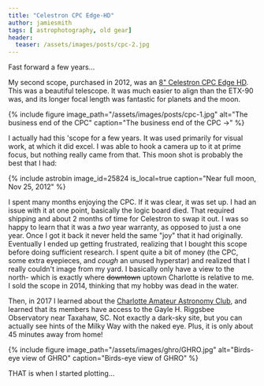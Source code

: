 ```yaml
---
title: "Celestron CPC Edge-HD"
author: jamiesmith
tags: [ astrophotography, old gear]
header:
  teaser: /assets/images/posts/cpc-2.jpg
---
```


Fast forward a few years... 

My second scope, purchased in 2012, was an [8" Celestron CPC Edge HD](https://www.amazon.com/gp/product/B005FY4N4U).  This was a beautiful telescope.  It was much easier to align than the ETX-90 was, and its longer focal length was fantastic for planets and the moon.  

<!--more-->

{% 
  include figure image_path="/assets/images/posts/cpc-1.jpg" 
  alt="The business end of the CPC"
  caption="The business end of the CPC ->" 
%}

I actually had this 'scope for a few years.  It was used primarily for visual work, at which it did excel.  I was able to hook a camera up to it at prime focus, but nothing really came from that.  This moon shot is probably the best that I had:

{%
  include astrobin 
  image_id=25824
  is_local=true
  caption="Near full moon, Nov 25, 2012"
%}

I spent many months enjoying the CPC. If it was clear, it was set up.  I had an issue with it at one point, basically the logic board died.  That required shipping and about 2 months of time for Celestron to swap it out.  I was so happy to learn that it was a _two_ year warranty, as opposed to just a one year.  Once I got it back it never held the same "joy" that it had originally.  Eventually I ended up getting frustrated, realizing that I bought this scope before doing sufficient research.  I spent quite a bit of money (the CPC, some extra eyepieces, and *cough* an unused hyperstar) and realized that I really couldn't image from my yard.  I basically only have a view to the north- which is exactly where ~~downtown~~ uptown Charlotte is relative to me.  I sold the scope in 2014, thinking that my hobby was dead in the water.  

Then, in 2017 I learned about the [Charlotte Amateur Astronomy Club](http://www.charlotteastronomers.org), and learned that its members have access to the Gayle H. Riggsbee Observatory near Taxahaw, SC.  Not exactly a dark-sky site, but you can actually see hints of the Milky Way with the naked eye.  Plus, it is only about 45 minutes away from home!

{% 
  include figure image_path="/assets/images/ghro/GHRO.jpg" 
  alt="Birds-eye view of GHRO"
  caption="Birds-eye view of GHRO"
%}


THAT is when I started plotting...

